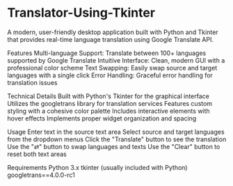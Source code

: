 # Translator-Using-Tkinter
A modern, user-friendly desktop application built with Python and Tkinter that provides real-time language translation using Google Translate API.

Features
Multi-language Support: Translate between 100+ languages supported by Google Translate
Intuitive Interface: Clean, modern GUI with a professional color scheme
Text Swapping: Easily swap source and target languages with a single click
Error Handling: Graceful error handling for translation issues

Technical Details
Built with Python's Tkinter for the graphical interface
Utilizes the googletrans library for translation services
Features custom styling with a cohesive color palette
Includes interactive elements with hover effects
Implements proper widget organization and spacing

Usage
Enter text in the source text area
Select source and target languages from the dropdown menus
Click the "Translate" button to see the translation
Use the "⇄" button to swap languages and texts
Use the "Clear" button to reset both text areas

Requirements
Python 3.x
tkinter (usually included with Python)
googletrans==4.0.0-rc1
